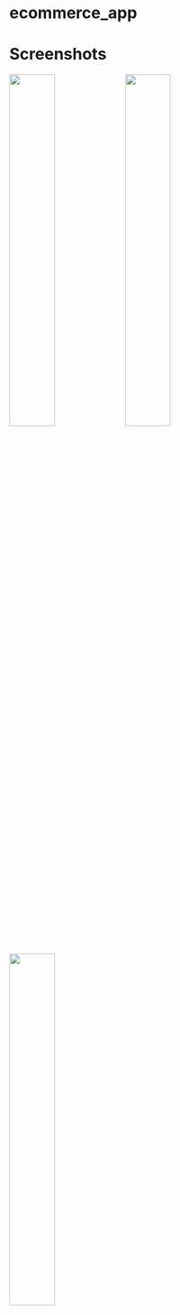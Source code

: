 # ecommerce_app

# Screenshots
<div>
<img src= "https://github.com/abdulrahmanAshraf272/E_Commerce-app/assets/142792584/c39e50a2-c2f0-4dee-a52c-9aadd99b844b" width= "40%">
<img src= "https://github.com/abdulrahmanAshraf272/E_Commerce-app/assets/142792584/b097e6e7-428f-4059-9e63-8f7079575c38" width= "40%">
</div>

<div>
<img src= "https://github.com/abdulrahmanAshraf272/E_Commerce-app/assets/142792584/cd081d17-3d31-4bfb-8187-b1682345ed9e" width= "40%">
</div>

